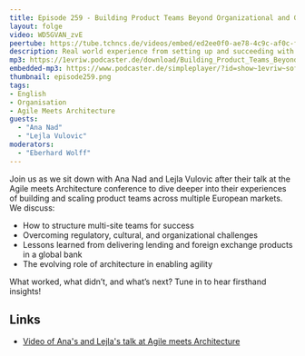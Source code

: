 ```yaml
---
title: Episode 259 - Building Product Teams Beyond Organizational and Geographical Boundaries with Ana Nad and Lejla Vulovic
layout: folge
video: WD5GVAN_zvE
peertube: https://tube.tchncs.de/videos/embed/ed2ee0f0-ae78-4c9c-af0c-f06159f86d7e
description: Real world experience from setting up and succeeding with complex team structures.
mp3: https://1evriw.podcaster.de/download/Building_Product_Teams_Beyond_Organizational_and_Geographical_Boundaries_with_Ana_Nad_and_Lejla_Vulovic.mp3
embedded-mp3: https://www.podcaster.de/simpleplayer/?id=show~1evriw~software-architektur-im-stream~pod-d41daf88cfa2d8ee60bbbc2e0708&v=1743953578
thumbnail: episode259.png
tags:
- English
- Organisation
- Agile Meets Architecture
guests:
  - "Ana Nad"
  - "Lejla Vulovic"
moderators:
  - "Eberhard Wolff"
---
```


Join us as we sit down with Ana Nad and Lejla Vulovic after their talk
at the Agile meets Architecture conference to dive deeper into their
experiences of building and scaling product teams across multiple
European markets. We discuss:

* How to structure multi-site teams for success
* Overcoming regulatory, cultural, and organizational challenges
* Lessons learned from delivering lending and foreign exchange products in a global bank
* The evolving role of architecture in enabling agility

What worked, what didn’t, and what’s next? Tune in to hear firsthand
insights!

## Links

- [Video of Ana's and Lejla's talk at Agile meets Architecture](https://www.youtube.com/watch?v=UTMRMfnuGgw)
